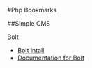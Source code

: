 #Php Bookmarks

##Simple CMS

Bolt
- [Bolt intall](https://github.com/bolt/bolt)
- [Documentation for Bolt](https://github.com/bolt/docs)